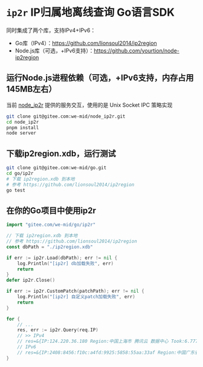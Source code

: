 # `ip2r` IP归属地离线查询 Go语言SDK

同时集成了两个库，支持IPv4+IPv6：

- Go库（IPv4）：https://github.com/lionsoul2014/ip2region
- Node.js库（可选，+IPv6支持）：https://github.com/yourtion/node-ip2region

## 运行Node.js进程依赖（可选，+IPv6支持，内存占用145MB左右）

当前 [node_ip2r](https://gitee.com/we-mid/node_ip2r) 提供的服务交互，使用的是 Unix Socket IPC 策略实现

```sh
git clone git@gitee.com:we-mid/node_ip2r.git
cd node_ip2r
pnpm install
node server
```

## 下载ip2region.xdb，运行测试

```sh
git clone git@gitee.com:we-mid/go.git
cd go/ip2r
# 下载 ip2region.xdb 到本地
# 参考 https://github.com/lionsoul2014/ip2region
go test
```

## 在你的Go项目中使用ip2r

```go
import "gitee.com/we-mid/go/ip2r"

// 下载 ip2region.xdb 到本地
// 参考 https://github.com/lionsoul2014/ip2region
const dbPath = "./ip2region.xdb"

if err := ip2r.Load(dbPath); err != nil {
	log.Println("[ip2r] db加载失败", err)
	return
}
defer ip2r.Close()

if err := ip2r.CustomPatch(patchPath); err != nil {
	log.Println("[ip2r] 自定义patch加载失败", err)
	return
}

for {
	// ...
	res, err := ip2r.Query(req.IP)
	// >> IPv4
	// res=&{IP:124.220.36.180 Region:中国上海市 腾讯云 数据中心 Took:6.777µs}
	// IPv6
	// res=&{IP:2408:8456:f10c:a4fd:9925:5858:55aa:33af Region:中国广东省中山市 中国联通3GNET网络 Took:689.283µs}
}
```
